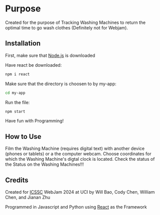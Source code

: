 # Purpose
Created for the purpose of Tracking Washing Machines to return the optimal time to go wash clothes (Definitely not for Webjam).

## Installation
First, make sure that [Node.js](https://nodejs.org/en/download/package-manager) is downloaded

Have react be downloaded:
``` bash
npm i react
```

Make sure that the directory is choosen to by my-app:
``` bash
cd my-app
```

Run the file:
``` bash
npm start
```

Have fun with Programming!

## How to Use
Film the Washing Machine (requires digital text) with another device (phones or tablets) or a the computer webcam. 
Choose coordinates for which the Washing Machine's digtal clock is located.
Check the status of the Status on the Washing Machines!!!

## Credits
Created for [ICSSC](https://studentcouncil.ics.uci.edu/) WebJam 2024 at UCI by Will Bao, Cody Chen, William Chen, and Jianan Zhu


Programmed in Javascript and Python using [React](https://react.dev/) as the Framework
